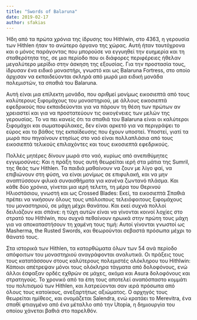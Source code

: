 ```yaml
---
title: "Swords of Balaruna"
date: 2019-02-17
author: sfakias
---
```


Ήδη από τα πρώτα χρόνια της ίδρυσης του Hithlwin, στο 4363, η γερουσία των
Hithlen ήταν το ανώτερο όργανο της χώρας. Αυτή ήταν ταυτόχρονα και ο μόνος
παράγοντας που μπορούσε να εγγυηθεί την ευημερία και τη σταθερότητα της, σε
μια περίοδο που οι διάφορες περιφέρειες ήθελαν μεγαλύτερο μερίδιο στην άσκηση
της εξουσίας. Για την προστασία τους, ίδρυσαν ένα ειδικό μοναστήρι, γνωστό και
ως Balaruna Fortress, στο οποίο άρχισαν να εκπαιδεύονται σκληρά από μωρά μια
ειδική μονάδα πολεμιστών, τα σπαθιά του Balaruna.



Αυτή είναι μια επίλεκτη μονάδα, που αριθμεί μονίμως εικοσιεπτά από τους
καλύτερους ξιφομάχους του μοναστηριού, με άλλους εικοσιεπτά εφεδρικούς που
εκπαιδεύονται για να πάρουν τη θέση των πρώτων αν χρειαστεί και για να
προστατεύουν τις οικογένειες των μελών της γερουσίας. Το να πει κανείς ότι τα
σπαθιά του Balaruna είναι οι καλύτεροι ξιφομάχοι και σωματοφύλακες, δεν είναι
αρκετό για να περιγράψει το εύρος και το βάθος της εκπαίδευσης που έχουν
υποστεί. Υποστεί, γιατί τα μωρά που πηγαίνουν ετησίως στο ναό είναι
πολλαπλάσια από τους εικοσιεπτά τελικούς επιλαχόντες και τους εικοσιεπτά
εφεδρικούς.



Πολλές μητέρες δίνουν μωρά στο ναό, κυρίως από ανεπιθύμητες εγγυμοσύνες: Και η
πράξη τους αυτή θεωρείται ιερή στα μάτια της Sumril, της θεάς των Hithlen. Τα
παιδιά μαθαίνουν να ζουν με λίγο φαί, να επιβιώνουν στη φύση, να είναι μονίμως
σε επιφυλακή, και να μην αναπτύσσουν φιλικά συναισθήματα για κανένα ζωντανό
πλάσμα. Και κάθε δύο χρόνια, γίνεται μια ιερή τελετη, τη μέρα του Θερινού
Ηλιοστάσιου, γνωστή και ως Crossed Blades: Εκεί, τα εικοσιεπτά Σπαθιά πρέπει
να νικήσουν όλους τους υπόλοιπους τελειόφοιτους ξιφομάχους του μοναστηριού, σε
μάχη μέχρι θανάτου. Και εκεί συχνά πολλοί δειλιάζουν και σπάνε: η τύχη αυτών
είναι να γίνονται κοινοί λοχίες στο στρατό του Hithlwin, που συχνά πεθαίνουν
ηρωικά στην πρώτη τους μάχη για να αποκαταστήσουν τη χαμένη τους τιμή: Αυτοί
γίνονται γνωστοί ως Masherma, the Rusted Swords, και θεωρούνται σεβαστά
πρόσωπα μέχρι το θάνατό τους.



Στα ιστορικά των Hithlen, τα κατορθώματα όλων των 54 ανά περίοδο απόφοιτων του
μοναστηριού αναγράφονται αναλυτικά. Οι πράξεις τους τους κατατάσσουν στους
καλύτερους πολεμιστές ολόκληρου του Hithlwin: Κάποιοι απέτρεψαν μόνοι τους
ολόκληρα τάγματα από δολοφόνους, ενώ άλλοι έσφαξαν ορδές εχθρών σε μάχες,
ακόμα και Asura δολοφόνους και στρατηγούς. Το χρονικό από τα έπη τους αποτελεί
αναπόσπαστο κομμάτι του πολιτισμού των Hithlen, και λατρεύονται σαν ιερά
πρόσωπα από όλους τους κατοίκους, ανεξαρτήτως αξιώματος. Ο αρχηγός τους
θεωρείται ημίθεος, και ονομάζεται Salendra, ενώ κρατάει το Merevitra, ένα
σπαθί φτιαγμένο από ένα μέταλλο από την Utopia, η δημιουργία του οποίου
χάνεται βαθιά στο παρελθόν.

